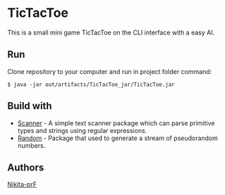 # TicTacToe
This is a small mini game TicTacToe on the CLI interface with a easy AI.

## Run
Clone repository to your computer and run in project folder command:
```
$ java -jar out/artifacts/TicTacToe_jar/TicTacToe.jar
```
## Build with
* [Scanner](https://docs.oracle.com/javase/8/docs/api/java/util/Scanner.html) -  A simple text scanner package which can parse primitive types and strings using regular expressions.
* [Random](https://docs.oracle.com/javase/8/docs/api/java/util/Random.html) - Package that used to generate a stream of pseudorandom numbers.

## Authors
[Nikita-prF](https://github.com/Nikita-prF)
